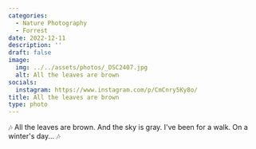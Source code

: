 ```yaml
---
categories:
  - Nature Photography
  - Forrest
date: 2022-12-11
description: ''
draft: false
image:
  img: ../../assets/photos/_DSC2407.jpg
  alt: All the leaves are brown
socials:
  instagram: https://www.instagram.com/p/CmCnry5Ky8o/
title: All the leaves are brown
type: photo
---
```


🎶
All the leaves are brown.
And the sky is gray.
I've been for a walk.
On a winter's day...
🎶
